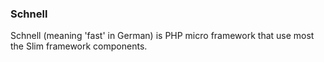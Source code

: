 ### Schnell

Schnell (meaning 'fast' in German) is PHP micro framework that use most the Slim framework components.
